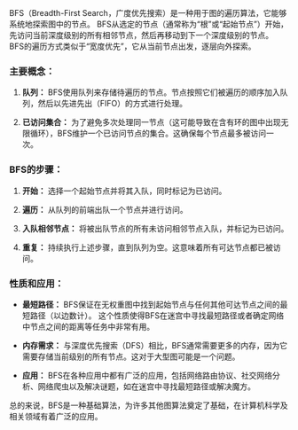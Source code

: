 BFS（Breadth-First Search，广度优先搜索）是一种用于图的遍历算法，它能够系统地探索图中的节点。
BFS从选定的节点（通常称为“根”或“起始节点”）开始，先访问当前深度级别的所有相邻节点，然后再移动到下一个深度级别的节点。
BFS的遍历方式类似于“宽度优先”，它从当前节点出发，逐层向外探索。

### 主要概念：

1. **队列：** BFS使用队列来存储待遍历的节点。节点按照它们被遍历的顺序加入队列，然后以先进先出（FIFO）的方式进行处理。

2. **已访问集合：** 为了避免多次处理同一节点（这可能导致在含有环的图中出现无限循环），BFS维护一个已访问节点的集合。这确保每个节点最多被访问一次。

### BFS的步骤：

1. **开始：** 选择一个起始节点并将其入队，同时标记为已访问。

2. **遍历：** 从队列的前端出队一个节点并进行访问。

3. **入队相邻节点：** 将被出队节点的所有未访问相邻节点入队，并标记为已访问。

4. **重复：** 持续执行上述步骤，直到队列为空。这意味着所有可达节点都已被访问。

### 性质和应用：

- **最短路径：** BFS保证在无权重图中找到起始节点与任何其他可达节点之间的最短路径（以边数计）。
这个性质使得BFS在迷宫中寻找最短路径或者确定网络中节点之间的距离等任务中非常有用。

- **内存需求：** 与深度优先搜索（DFS）相比，BFS通常需要更多的内存，因为它需要存储当前级别的所有节点。这对于大型图可能是一个问题。

- **应用：** BFS在各种应用中都有广泛的应用，包括网络路由协议、社交网络分析、网络爬虫以及解决谜题，如在迷宫中寻找最短路径或解决魔方。

总的来说，BFS是一种基础算法，为许多其他图算法奠定了基础，在计算机科学及相关领域有着广泛的应用。
